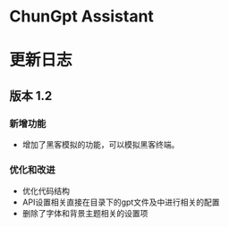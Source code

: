 # ChunGpt Assistant


# 更新日志
## 版本 1.2
### 新增功能
- 增加了黑客模拟的功能，可以模拟黑客终端。
### 优化和改进
- 优化代码结构
- API设置相关直接在目录下的gpt文件及中进行相关的配置
- 删除了字体和背景主题相关的设置项
